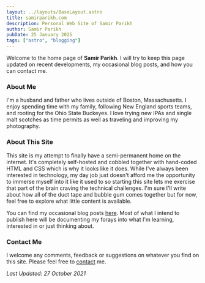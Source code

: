 ```yaml
---
layout: ../layouts/BaseLayout.astro
title: samirparikh.com
description: Personal Web Site of Samir Parikh
author: Samir Parikh
pubDate: 25 January 2025
tags: ["astro", "blogging"]
---
```

Welcome to the home page of **Samir Parikh**.  I will try to keep this page updated on recent developments, my occasional blog posts, and how you can contact me.

### About Me
I'm a husband and father who lives outside of Boston, Massachusetts.  I enjoy spending time with my family, following New England sports teams, and rooting for the Ohio State Buckeyes.  I love trying new IPAs and single malt scotches as time permits as well as traveling and improving my photography. 

### About This Site
This site is my attempt to finally have a semi-permanent home on the internet.  It's completely self-hosted and cobbled together with hand-coded HTML and CSS which is why it looks like it does.  While I've always been interested in technology, my day job just doesn't afford me the opportunity to immerse myself into it like it used to so starting this site lets me exercise that part of the brain craving the technical challenges.  I'm sure I'll write about how all of the duct tape and bubble gum comes together but for now, feel free to explore what little content is available.

You can find my occasional blog posts [here].  Most of what I intend to publish here will be documenting my forays into what I'm learning, interested in or just thinking about.

### Contact Me
I welcome any comments, feedback or suggestions on whatever you find on this site.  Please feel free to [contact] me.

_Last Updated:  27 October 2021_

[here]: blog/posts.html
[contact]: contact.html